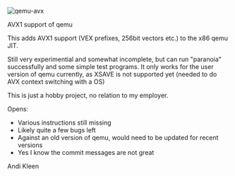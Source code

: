 ![qemu-avx](http://halobates.de/qemu-avx.jpg)

AVX1 support of qemu

This adds AVX1 support (VEX prefixes, 256bit vectors etc.) to the x86 qemu JIT.

Still very experimential and somewhat incomplete, but can run "paranoia" successfully
and some simple test programs. It only works for the user version of qemu currently, as
XSAVE is not supported yet (needed to do AVX context switching with a OS)

This is just a hobby project, no relation to my employer.

Opens:
- Various instructions still missing
- Likely quite a few bugs left
- Against an old version of qemu, would need to be updated for recent versions
- Yes I know the commit messages are not great

Andi Kleen

